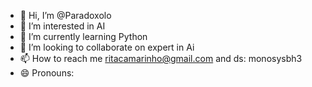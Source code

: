 - 👋 Hi, I’m @Paradoxolo
- 👀 I’m interested in AI 
- 🌱 I’m currently learning Python
- 💞️ I’m looking to collaborate on expert in Ai
- 📫 How to reach me ritacamarinho@gmail.com and ds: monosysbh3
- 😄 Pronouns: 
<!---
Paradoxolo/Paradoxolo is a ✨ special ✨ repository because its `README.md` (this file) appears on your GitHub profile.
You can click the Preview link to take a look at your changes.
--->

